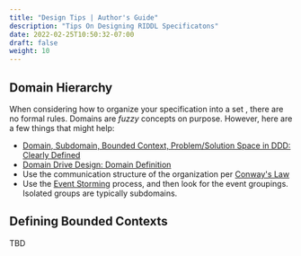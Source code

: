 ```yaml
---
title: "Design Tips | Author's Guide"
description: "Tips On Designing RIDDL Specificatons"
date: 2022-02-25T10:50:32-07:00
draft: false
weight: 10
---
```


## Domain Hierarchy
When considering how to organize your specification into a set , there are no formal rules.
Domains are *fuzzy* concepts on purpose. However, here are a few things that might help:

* [Domain, Subdomain, Bounded Context, Problem/Solution Space in DDD: Clearly Defined](https://medium.com/nick-tune-tech-strategy-blog/domains-subdomain-problem-solution-space-in-ddd-clearly-defined-e0b49c7b586c)
* [Domain Drive Design: Domain Definition](https://xenovation.com/blog/patterns/domain-driven-design-glossary/ddd-domain-definition)
* Use the communication structure of the organization per [Conway's Law](https://en.wikipedia.org/wiki/Conway%27s_law)
* Use the [Event Storming](https://en.wikipedia.org/wiki/Event_storming#Steps)
  process, and then look for the event groupings. Isolated groups are typically
  subdomains. 

## Defining Bounded Contexts

TBD

## 
